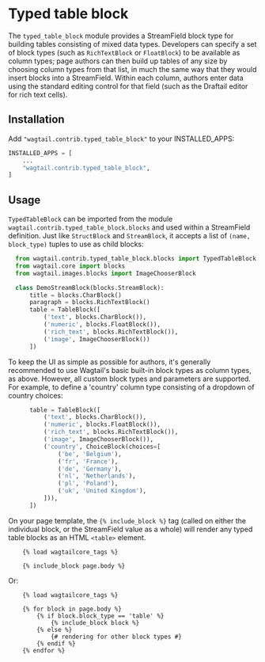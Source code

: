 Typed table block
=================

The `typed_table_block` module provides a StreamField block type for building tables consisting of mixed data types. Developers can specify a set of block types (such as `RichTextBlock` or `FloatBlock`) to be available as column types; page authors can then build up tables of any size by choosing column types from that list, in much the same way that they would insert blocks into a StreamField. Within each column, authors enter data using the standard editing control for that field (such as the Draftail editor for rich text cells).


Installation
------------

Add `"wagtail.contrib.typed_table_block"` to your INSTALLED_APPS:

```python
INSTALLED_APPS = [
    ...
    "wagtail.contrib.typed_table_block",
]
```


Usage
-----

`TypedTableBlock` can be imported from the module `wagtail.contrib.typed_table_block.blocks` and used within a StreamField definition. Just like `StructBlock` and `StreamBlock`, it accepts a list of `(name, block_type)` tuples to use as child blocks:

```python
  from wagtail.contrib.typed_table_block.blocks import TypedTableBlock
  from wagtail.core import blocks
  from wagtail.images.blocks import ImageChooserBlock

  class DemoStreamBlock(blocks.StreamBlock):
      title = blocks.CharBlock()
      paragraph = blocks.RichTextBlock()
      table = TableBlock([
          ('text', blocks.CharBlock()),
          ('numeric', blocks.FloatBlock()),
          ('rich_text', blocks.RichTextBlock()),
          ('image', ImageChooserBlock())
      ])
```

To keep the UI as simple as possible for authors, it's generally recommended to use Wagtail's basic built-in block types as column types, as above. However, all custom block types and parameters are supported. For example, to define a 'country' column type consisting of a dropdown of country choices:

```python
      table = TableBlock([
          ('text', blocks.CharBlock()),
          ('numeric', blocks.FloatBlock()),
          ('rich_text', blocks.RichTextBlock()),
          ('image', ImageChooserBlock()),
          ('country', ChoiceBlock(choices=[
              ('be', 'Belgium'),
              ('fr', 'France'),
              ('de', 'Germany'),
              ('nl', 'Netherlands'),
              ('pl', 'Poland'),
              ('uk', 'United Kingdom'),
          ])),
      ])
```

On your page template, the `{% include_block %}` tag (called on either the individual block, or the StreamField value as a whole) will render any typed table blocks as an HTML `<table>` element.

```html+django
    {% load wagtailcore_tags %}

    {% include_block page.body %}
```

Or:

```html+django
    {% load wagtailcore_tags %}

    {% for block in page.body %}
        {% if block.block_type == 'table' %}
            {% include_block block %}
        {% else %}
            {# rendering for other block types #}
        {% endif %}
    {% endfor %}
```
